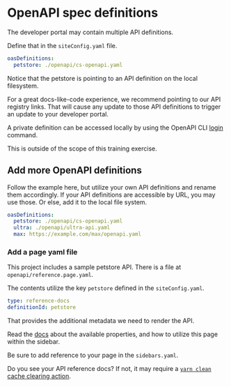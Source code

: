 # OpenAPI spec definitions

The developer portal may contain multiple API definitions.

Define that in the `siteConfig.yaml` file.

```yaml
oasDefinitions:
  petstore: ./openapi/cs-openapi.yaml
```

Notice that the petstore is pointing to an API definition on the local filesystem.

For a great docs-like-code experience, we recommend pointing to our API registry links.
That will cause any update to those API definitions to trigger an update to your developer portal.

A private definition can be accessed locally by using the OpenAPI CLI [login](https://redoc.ly/docs/cli/commands/#login) command.

This is outside of the scope of this training exercise.

## Add more OpenAPI definitions

Follow the example here, but utilize your own API definitions and rename them accordingly.
If your API definitions are accessible by URL, you may use those.
Or else, add it to the local file system.

```yaml
oasDefinitions:
  petstore: ./openapi/cs-openapi.yaml
  ultra: ./openapi/ultra-api.yaml
  max: https://example.com/max/openapi.yaml
```

### Add a page yaml file

This project includes a sample petstore API.
There is a file at `openapi/reference.page.yaml`.

The contents utilize the key `petstore` defined in the `siteConfig.yaml`.

```yaml
type: reference-docs
definitionId: petstore
```

That provides the additional metadata we need to render the API.

Read the [docs](https://docs.redoc.ly/developer-portal/redoc-integration/) about the available properties, and how to utilize this page within the sidebar.

Be sure to add reference to your page in the `sidebars.yaml`.

Do you see your API reference docs?
If not, it may require a [`yarn clean` cache clearing action](/developer-portal/setup/#clearing-cache).

